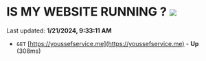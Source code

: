 # IS MY WEBSITE RUNNING ? [![](https://img.shields.io/static/v1?label=Sponsor&message=%E2%9D%A4&logo=GitHub&color=%23fe8e86)](https://github.com/sponsors/<username>)

Last updated: **1/21/2024, 9:33:11 AM**

- `GET` [https://youssefservice.me](https://youssefservice.me) - **Up** (308ms)
